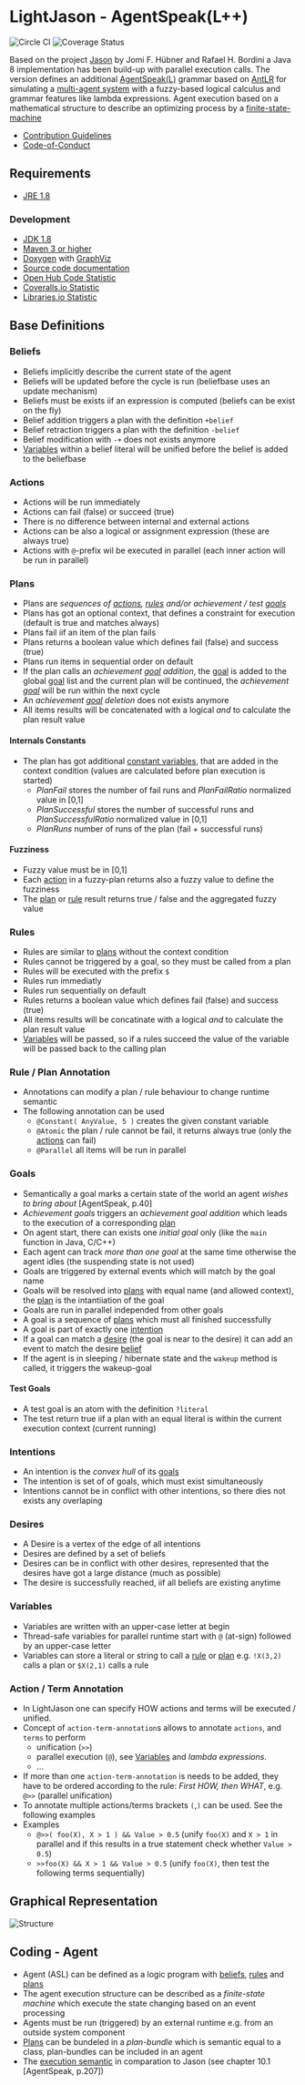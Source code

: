 # LightJason - AgentSpeak(L++)

![Circle CI](https://circleci.com/gh/LightJason/AgentSpeak.svg?style=shield)
![Coverage Status](https://coveralls.io/repos/github/LightJason/AgentSpeak/badge.svg?branch=master)

Based on the project [Jason](http://jason.sourceforge.net/) by Jomi F. Hübner and Rafael H. Bordini
a Java 8 implementation has been build-up with parallel execution calls. The version defines an additional [AgentSpeak(L)](https://en.wikipedia.org/wiki/AgentSpeak) grammar based on
[AntLR](http://www.antlr.org/) for simulating a [multi-agent system](https://en.wikipedia.org/wiki/Multi-agent_system)
with a fuzzy-based logical calculus and grammar features like lambda expressions. Agent execution based on a mathematical structure
to describe an optimizing process by a [finite-state-machine](https://en.wikipedia.org/wiki/Finite-state_machine)

* [Contribution Guidelines](contributing.md)
* [Code-of-Conduct](code_of_conduct.md)



## Requirements

* [JRE 1.8](http://www.java.com/)

### Development

* [JDK 1.8](http://www.oracle.com/technetwork/java/javase/downloads/)
* [Maven 3 or higher](http://maven.apache.org/)
* [Doxygen](http://www.doxygen.org/) with [GraphViz](http://www.graphviz.org/)
* [Source code documentation](http://lightjason.github.io/AgentSpeak/)
* [Open Hub Code Statistic](https://www.openhub.net/p/LightJason-AgentSpeak)
* [Coveralls.io Statistic](https://coveralls.io/github/LightJason/AgentSpeak)
* [Libraries.io Statistic](https://libraries.io/github/LightJason/AgentSpeak)



## Base Definitions

### <a name="belief">Beliefs</a>

* Beliefs implicitly describe the current state of the agent
* Beliefs will be updated before the cycle is run (beliefbase uses an update mechanism)
* Beliefs must be exists iif an expression is computed (beliefs can be exist on the fly)
* Belief addition triggers a plan with the definition ```+belief``` 
* Belief retraction triggers a plan with the definition ```-belief```
* Belief modification with ```-+``` does not exists anymore 
* [Variables](#variable) within a belief literal will be unified before the belief is added to the beliefbase


### <a name="action">Actions</a>

* Actions will be run immediately
* Actions can fail (false) or succeed (true)
* There is no difference between internal and external actions
* Actions can be also a logical or assignment expression (these are always true)
* Actions with ```@```-prefix wil be executed in parallel (each inner action will be run in parallel)


### <a name="plan">Plans</a>

* Plans are _sequences of [actions](#action), [rules](#rule) and/or achievement / test [goals](#goal)_
* Plans has got an optional context, that defines a constraint for execution (default is true and matches always)
* Plans fail iif an item of the plan fails
* Plans returns a boolean value which defines fail (false) and success (true)
* Plans run items in sequential order on default
* If the plan calls an _achievement [goal](#goal) addition_, the [goal](#goal) is added to the global [goal](#goal) list and the current plan will be continued, the _achievement [goal](#goal)_ will be run within the next cycle
* An _achievement [goal](#goal) deletion_ does not exists anymore
* All items results will be concatenated with a logical _and_ to calculate the plan result value
    
#### <a name="planinternal">Internals Constants</a>
 
* The plan has got additional [constant variables](#variable), that are added in the context condition (values are calculated before plan execution is started)
    * _PlanFail_ stores the number of fail runs and _PlanFailRatio_ normalized value in [0,1]
    * _PlanSuccessful_ stores the number of successful runs and _PlanSuccessfulRatio_ normalized value in [0,1] 
    * _PlanRuns_ number of runs of the plan (fail + successful runs)
    
#### <a name="fuzzy">Fuzziness</a>

* Fuzzy value must be in [0,1]
* Each [action](#action) in a fuzzy-plan returns also a fuzzy value to define the fuzziness
* The [plan](#plan) or [rule](#rule) result returns true / false and the aggregated fuzzy value


### <a name="rule">Rules</a>

* Rules are similar to [plans](#plan) without the context condition
* Rules cannot be triggered by a goal, so they must be called from a plan
* Rules will be executed with the prefix ```$```
* Rules run immediatly
* Rules run sequentially on default
* Rules returns a boolean value which defines fail (false) and success (true)
* All items results will be concatinate with a logical _and_ to calculate the plan result value
* [Variables](#variable) will be passed, so if a rules succeed the value of the variable will be passed back to the calling plan


### <a name="annotation">Rule / Plan Annotation</a>

* Annotations can modify a plan / rule behaviour to change runtime semantic
* The following annotation can be used
    * ```@Constant( AnyValue, 5 )``` creates the given constant variable
    * ```@Atomic``` the plan / rule cannot be fail, it returns always true (only the [actions](#action) can fail)
    * ```@Parallel``` all items will be run in parallel
 
### <a name="goal">Goals</a>

* Semantically a goal marks a certain state of the world an agent _wishes to bring about_ [AgentSpeak, p.40]
* _Achievement goals_ triggers an _achievement goal addition_ which leads to the execution of a corresponding [plan](#plan)
* On agent start, there can exists one _initial goal_ only (like the ```main``` function in Java, C/C++)
* Each agent can track _more than one goal_ at the same time otherwise the agent idles (the suspending state is not used)
* Goals are triggered by external events which will match by the goal name
* Goals will be resolved into [plans](#plan) with equal name (and allowed context), the [plan](#plan) is the intantiiation of the goal
* Goals are run in parallel independed from other goals
* A goal is a sequence of [plans](#plan) which must all finished successfully
* A goal is part of exactly one [intention](#intention)
* If a goal can match a [desire](#desire) (the goal is near to the desire) it can add an event to match the desire [belief](#belief)
* If the agent is in sleeping / hibernate state and the ```wakeup``` method is called, it triggers the wakeup-goal

#### <a name="testgoal">Test Goals</a>

* A test goal is an atom with the definition ```?literal``` 
* The test return true iif a plan with an equal literal is within the current execution context (current running)


### <a name="intention">Intentions</a>

* An intention is the _convex hull_ of its [goals](#goal)
* The intention is set of of goals, which must exist simultaneously 
* Intentions cannot be in conflict with other intentions, so there dies not exists any overlaping


### <a name="desire">Desires</a>

* A Desire is a vertex of the edge of all intentions
* Desires are defined by a set of beliefs
* Desires can be in conflict with other desires, represented that the desires have got a large distance (much as possible) 
* The desire is successfully reached, iif all beliefs are existing anytime


### <a name="variable">Variables</a>

* Variables are written with an upper-case letter at begin
* Thread-safe variables for parallel runtime start with ```@``` (at-sign) followed by an upper-case letter
* Variables can store a literal or string to call a [rule](#rule) or [plan](#plan) e.g. ```!X(3,2)``` calls a plan or ```$X(2,1)``` calls a rule

### <a name="at-annotation">Action / Term Annotation</a>

* In LightJason one can specify HOW actions and terms will be executed / unified.
* Concept of ```action-term-annotation```s allows to annotate ```actions```, and ```terms``` to perform
    * unification (```>>```)
    * parallel execution (```@```), see [Variables](#variable) and _lambda expressions_.
    * ...
* If more than one ```action-term-annotation``` is needs to be added, they have to be ordered according to the rule: _First HOW, then WHAT_, e.g. ```@>>``` (parallel unification)
* To annotate multiple actions/terms brackets ```(```,```)``` can be used. See the following examples
* Examples
    * ```@>>( foo(X), X > 1 ) && Value > 0.5``` (unify ```foo(X)``` and ```X > 1``` in parallel and if this results in a true statement check whether ```Value > 0.5```)
    * ```>>foo(X) && X > 1 && Value > 0.5``` (unify ```foo(X)```, then test the following terms sequentially)


## <a name="graphic">Graphical Representation</a> 

![Structure](bdi.png)


## Coding - Agent

* Agent (ASL) can be defined as a logic program with [beliefs](#belief), [rules](#rule) and [plans](#plan)
* The agent execution structure can be described as a _finite-state machine_ which execute the state changing based on an event processing
* Agents must be run (triggered) by an external runtime e.g. from an outside system component
* [Plans](#plan) can be bundeled in a _plan-bundle_ which is semantic equal to a class, plan-bundles can be included in an agent
* The [execution semantic](https://lightjason.github.io/knowledgebase/differencetojason/) in comparation to Jason (see chapter 10.1 [AgentSpeak, p.207])
